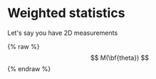 # Weighted statistics


Let's say you have 2D measurements

{% raw %}
$$
M(\bf{theta})
$$
{% endraw %}